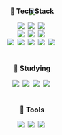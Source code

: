 <!--타이틀 부분-->
<div align="center">
  <img src="https://capsule-render.vercel.app/api?type=waving&color=gradient&text=Hyuna%27s%20Github&height=180&fontSize=40&animation=fadeIn&textY=36&colorGradient=%23dda0dd%2C%23da70d6%2C%239932cc%2C%239400d3%2C%234b0082&fontColor=ffffff" />
</div>

<!--내용 부분-->
<h3 align="center" style="margin-top: -20px">📌 Tech Stack </h3>
<div align="center">
  <img src="https://img.shields.io/badge/react-20232a.svg?style=for-the-badge&logo=react&logoColor=61DAFB" />&nbsp
  <img src="https://img.shields.io/badge/javascript-F7DF1E.svg?style=for-the-badge&logo=javascript&logoColor=20232a" />&nbsp
  <img src="https://img.shields.io/badge/html5-E34F26.svg?style=for-the-badge&logo=html5&logoColor=white" />&nbsp
</div>

<div align="center">
  <img src="https://img.shields.io/badge/styled--components-DB7093?style=for-the-badge&logo=styled-components&logoColor=ffd35b" />&nbsp
  <img src="https://img.shields.io/badge/tailwindcss-1daabb.svg?style=for-the-badge&logo=tailwind-css&logoColor=white" />&nbsp
  <img src="https://img.shields.io/badge/css3-1572B6.svg?style=for-the-badge&logo=css3&logoColor=white" />&nbsp
</div>

<div align="center">
  <img src="https://img.shields.io/badge/C++-00599C?style=for-the-badge&logo=c%2B%2B&logoColor=white" />&nbsp
    <img src="https://img.shields.io/badge/python-3670A0?style=for-the-badge&logo=python&logoColor=ffdd54" />&nbsp
  <img src="https://img.shields.io/badge/Oracle-F80000?style=for-the-badge&logo=oracle&logoColor=black" />&nbsp
  <img src="https://img.shields.io/badge/R-276DC3?style=for-the-badge&logo=R&logoColor=white" />&nbsp
    <img src="https://img.shields.io/badge/PHP-777BB4?style=for-the-badge&logo=php&logoColor=white" />&nbsp

</div>

<br>


<h3 align="center">📌 Studying </h3>
<div align="center">
  <img src="https://img.shields.io/badge/Kotlin-0095D5.svg?style=for-the-badge&logo=kotlin&logoColor=white" />&nbsp
  <img src="https://img.shields.io/badge/Spring-6DB33F.svg?style=for-the-badge&logo=spring&logoColor=white" />&nbsp
  <img src="https://img.shields.io/badge/Node.js-43853D.svg?style=for-the-badge&logo=node.js&logoColor=white" />&nbsp
  <img src="https://img.shields.io/badge/Deep%20Learning-FF6F00.svg?style=for-the-badge" />&nbsp
</div>

<br>


<h3 align="center">📌 Tools </h3>
<div align="center">
  <img src="https://img.shields.io/badge/git-F05033.svg?style=for-the-badge&logo=git&logoColor=white" />&nbsp
  <img src="https://img.shields.io/badge/github-181717.svg?style=for-the-badge&logo=github&logoColor=white" />&nbsp
  <img src="https://img.shields.io/badge/Notion-F3F3F3.svg?style=for-the-badge&logo=notion&logoColor=black" />&nbsp
</div>

<div align="center">
  <img src="https://img.shields.io/badge/adobe%20


